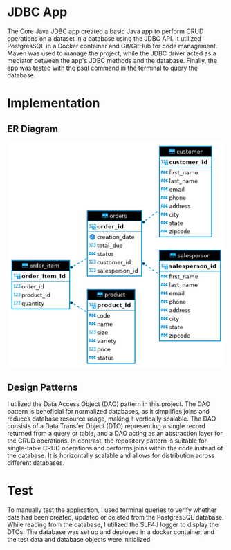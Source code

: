 # JDBC App
The Core Java JDBC app created a basic Java app to perform CRUD operations on a dataset in a database using the JDBC API. It utilized PostgresSQL in a Docker container and Git/GitHub for code management. Maven was used to manage the project, while the JDBC driver acted as a mediator between the app's JDBC methods and the database. Finally, the app was tested with the psql command in the terminal to query the database.

# Implementation
## ER Diagram
![jdbc_er_diagram.png](assets%2Fjdbc_er_diagram.png)

## Design Patterns
I utilized the Data Access Object (DAO) pattern in this project. The DAO pattern is beneficial for normalized databases, as it simplifies joins and reduces database resource usage, making it vertically scalable. The DAO consists of a Data Transfer Object (DTO) representing a single record returned from a query or table, and a DAO acting as an abstraction layer for the CRUD operations. In contrast, the repository pattern is suitable for single-table CRUD operations and performs joins within the code instead of the database. It is horizontally scalable and allows for distribution across different databases.

# Test
To manually test the application, I used terminal queries to verify whether data had been created, updated or deleted from the PostgresSQL database. While reading from the database, I utilized the SLF4J logger to display the DTOs. The database was set up and deployed in a docker container, and the test data and database objects were initialized
